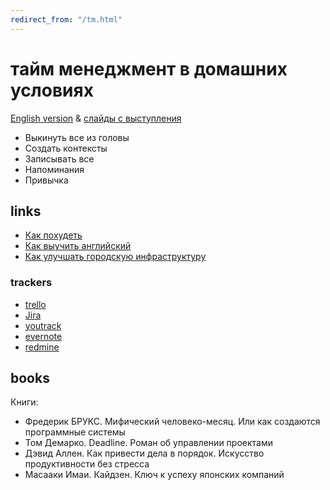 ```yaml
---
redirect_from: "/tm.html"
---
```

# тайм менеджмент в домашних условиях

[English version](time-management-irl.md) & [слайды с выступления](https://cloud.mail.ru/public/3c18/Uzx3QtU7X)

* Выкинуть все из головы
* Создать контексты
* Записывать все
* Напоминания
* Привычка

## links

* [Как похудеть](http://www.goncharov.xyz/life/how-to-lose-weight.html)
* [Как выучить английский](http://www.goncharov.xyz/life/how-to-english.html)
* [Как улучшать городскую инфраструктуру](http://www.goncharov.xyz/life/how-to-improve-your-town.html)

### trackers

* [trello](https://trello.com/)
* [Jira](https://www.atlassian.com/software/jira)
* [youtrack](https://www.jetbrains.com/youtrack/)
* [evernote](https://evernote.com/)
* [redmine](https://www.redmine.org/)

## books

Книги:
* Фредерик БРУКС. Мифический человеко-месяц. Или как создаются программные системы
* Том Демарко. Deadline. Роман об управлении проектами
* Дэвид Аллен. Как привести дела в порядок. Искусство продуктивности без стресса
* Масааки Имаи. Кайдзен. Ключ к успеху японских компаний
